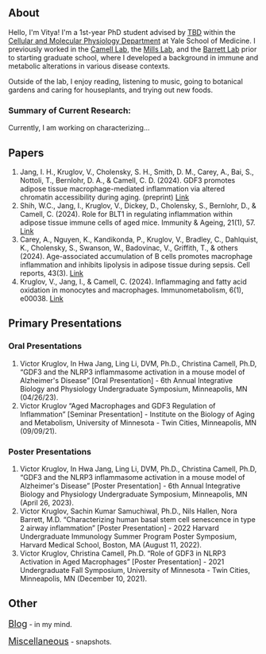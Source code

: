 ## About
Hello, I'm Vitya! I'm a 1st-year PhD student advised by [TBD](https://medicine.yale.edu/bbs/) within the [Cellular and Molecular Physiology Department](https://medicine.yale.edu/physiology/) at Yale School of Medicine. I previously worked in the [Camell Lab](https://camell.umn.edu/), the [Mills Lab](https://millslab.dana-farber.org/), and the [Barrett Lab](https://barrettlab.bwh.harvard.edu/) prior to starting graduate school, where I developed a background in immune and metabolic alterations in various disease contexts. 

Outside of the lab, I enjoy reading, listening to music, going to botanical gardens and caring for houseplants, and trying out new foods. 

### Summary of Current Research:
Currently, I am working on characterizing...

## Papers
1. Jang, I. H., Kruglov, V., Cholensky, S. H., Smith, D. M., Carey, A., Bai, S., Nottoli, T., Bernlohr, D. A., & Camell, C. D. (2024). GDF3 promotes adipose tissue macrophage-mediated inflammation via altered chromatin accessibility during aging. ‌(preprint) [Link](https://doi.org/10.1101/2024.09.23.614375)
2. Shih, W.C., Jang, I., Kruglov, V., Dickey, D., Cholensky, S., Bernlohr, D., & Camell, C. (2024). Role for BLT1 in regulating inflammation within adipose tissue immune cells of aged mice. Immunity & Ageing, 21(1), 57. [Link](https://immunityageing.biomedcentral.com/counter/pdf/10.1186/s12979-024-00461-0.pdf)
3. Carey, A., Nguyen, K., Kandikonda, P., Kruglov, V., Bradley, C., Dahlquist, K., Cholensky, S., Swanson, W., Badovinac, V., Griffith, T., & others (2024). Age-associated accumulation of B cells promotes macrophage inflammation and inhibits lipolysis in adipose tissue during sepsis. Cell reports, 43(3). [Link](https://www.cell.com/action/showPdf?pii=S2211-1247%2824%2900295-X)
4. Kruglov, V., Jang, I., & Camell, C. (2024). Inflammaging and fatty acid oxidation in monocytes and macrophages. Immunometabolism, 6(1), e00038. [Link](https://pmc.ncbi.nlm.nih.gov/articles/PMC10798594/pdf/in9-6-e00038.pdf)

## Primary Presentations

### Oral Presentations
1. Victor Kruglov, In Hwa Jang, Ling Li, DVM, Ph.D., Christina Camell, Ph.D, “GDF3 and the NLRP3 inflammasome activation in a mouse model of Alzheimer's Disease” [Oral Presentation] - 6th Annual Integrative Biology and Physiology Undergraduate Symposium, Minneapolis, MN (04/26/23). 
2. Victor Kruglov “Aged Macrophages and GDF3 Regulation of Inflammation” [Seminar Presentation] - Institute on the Biology of Aging and Metabolism, University of Minnesota - Twin Cities, Minneapolis, MN (09/09/21).	

### Poster Presentations
1. Victor Kruglov, In Hwa Jang, Ling Li, DVM, Ph.D., Christina Camell, Ph.D, “GDF3 and the NLRP3 inflammasome activation in a mouse model of Alzheimer's Disease” [Poster Presentation] - 6th Annual Integrative Biology and Physiology Undergraduate Symposium, Minneapolis, MN (April 26, 2023). 
2. Victor Kruglov, Sachin Kumar Samuchiwal, Ph.D., Nils Hallen, Nora Barrett, M.D. “Characterizing human basal stem cell senescence in type 2 airway inflammation” [Poster Presentation] - 2022 Harvard Undergraduate Immunology Summer Program Poster Symposium, Harvard Medical School, Boston, MA  (August 11, 2022).            
3. Victor Kruglov, Christina Camell, Ph.D. “Role of GDF3 in NLRP3 Activation in Aged Macrophages” [Poster Presentation] - 2021 Undergraduate Fall Symposium, University of Minnesota - Twin Cities, Minneapolis, MN (December 10, 2021).

## Other

<span style="font-size:18px;">[Blog](./blog.md)</span> - in my mind.

<span style="font-size:18px;">[Miscellaneous](./misc.md)</span> - snapshots.

